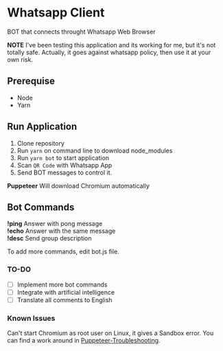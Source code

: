 # Whatsapp Client
BOT that connects throught Whatsapp Web Browser

**NOTE** I've been testing this application and its working for me, but it's not totally safe. 
Actually, it goes against whatsapp policy, then use it at your own risk. 

## Prerequise
- Node
- Yarn

## Run Application
1. Clone repository
2. Run `yarn` on command line to download node_modules
3. Run `yarn bot` to start application
4. Scan `QR Code` with Whatsapp App
5. Send BOT messages to control it.

**Puppeteer** Will download Chromium automatically

## Bot Commands
**!ping** Answer with pong message  
**!echo** Answer with the same message  
**!desc** Send group description   

To add more commands, edit bot.js file.

### TO-DO
- [ ] Implement more bot commands 
- [ ] Integrate with artificial intelligence 
- [ ] Translate all comments to English

### Known Issues
Can't start Chromium as root user on Linux, it gives a Sandbox error. 
You can find a work around in [Puppeteer-Troubleshooting](https://github.com/GoogleChrome/puppeteer/blob/master/docs/troubleshooting.md). 